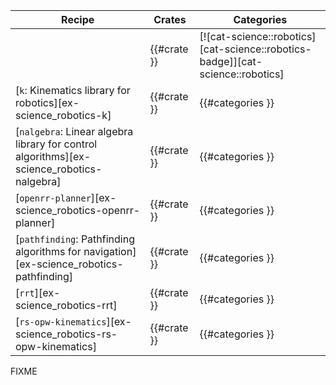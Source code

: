 | Recipe | Crates | Categories |
|--------|--------|------------|
|  | {{#crate }} | [![cat-science::robotics][cat-science::robotics-badge]][cat-science::robotics] |
| [`k`: Kinematics library for robotics][ex-science_robotics-k] | {{#crate }} | {{#categories }} |
| [`nalgebra`: Linear algebra library for control algorithms][ex-science_robotics-nalgebra] | {{#crate }} | {{#categories }} |
| [`openrr-planner`][ex-science_robotics-openrr-planner] | {{#crate }} | {{#categories }} |
| [`pathfinding`: Pathfinding algorithms for navigation][ex-science_robotics-pathfinding] | {{#crate }} | {{#categories }} |
| [`rrt`][ex-science_robotics-rrt] | {{#crate }} | {{#categories }} |
| [`rs-opw-kinematics`][ex-science_robotics-rs-opw-kinematics] | {{#crate }} | {{#categories }} |

<div class="hidden">
FIXME
</div>
